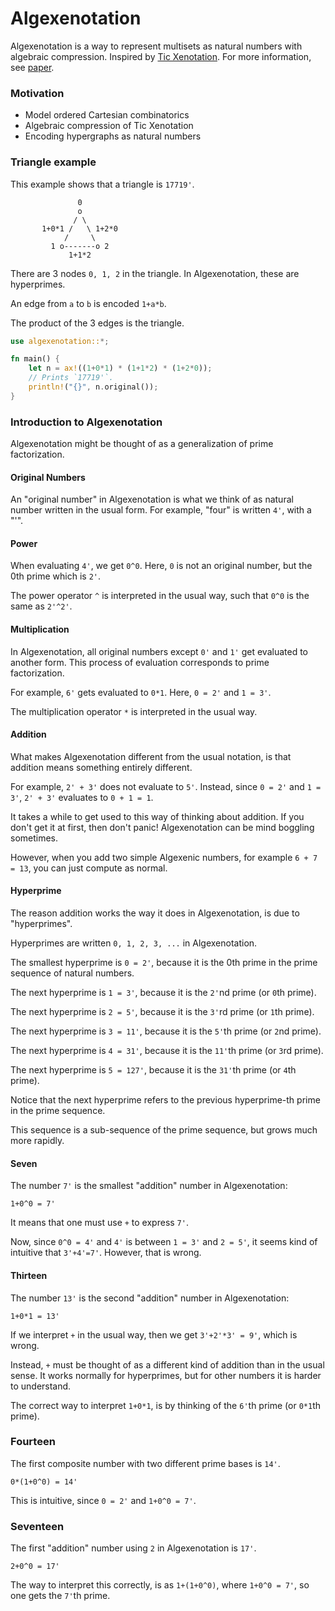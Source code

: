 # Algexenotation

Algexenotation is a way to represent multisets
as natural numbers with algebraic compression.
Inspired by [Tic Xenotation](https://mvupress.net/tic-xenotation/).
For more information, see [paper](https://github.com/advancedresearch/path_semantics/blob/master/papers-wip2/algexenotation.pdf).

### Motivation

- Model ordered Cartesian combinatorics
- Algebraic compression of Tic Xenotation
- Encoding hypergraphs as natural numbers

### Triangle example

This example shows that a triangle is `17719'`.

```text
               0
               o
              / \
       1+0*1 /   \ 1+2*0
            /     \
         1 o-------o 2
             1+1*2
```

There are 3 nodes `0, 1, 2` in the triangle.
In Algexenotation, these are hyperprimes.

An edge from `a` to `b` is encoded `1+a*b`.

The product of the 3 edges is the triangle.

```rust
use algexenotation::*;

fn main() {
    let n = ax!((1+0*1) * (1+1*2) * (1+2*0));
    // Prints `17719'`.
    println!("{}", n.original());
}
```

### Introduction to Algexenotation

Algexenotation might be thought of as a generalization of prime factorization.

#### Original Numbers

An "original number" in Algexenotation is what we think of as natural number
written in the usual form.
For example, "four" is written `4'`, with a "'".

#### Power

When evaluating `4'`, we get `0^0`.
Here, `0` is not an original number, but the 0th prime which is `2'`.

The power operator `^` is interpreted in the usual way,
such that `0^0` is the same as `2'^2'`.

#### Multiplication

In Algexenotation, all original numbers except `0'` and `1'` get evaluated to another form.
This process of evaluation corresponds to prime factorization.

For example, `6'` gets evaluated to `0*1`.
Here, `0 = 2'` and `1 = 3'`.

The multiplication operator `*` is interpreted in the usual way.

#### Addition

What makes Algexenotation different from the usual notation,
is that addition means something entirely different.

For example, `2' + 3'` does not evaluate to `5'`.
Instead, since `0 = 2'` and `1 = 3'`,
`2' + 3'` evaluates to `0 + 1 = 1`.

It takes a while to get used to this way of thinking about addition.
If you don't get it at first, then don't panic!
Algexenotation can be mind boggling sometimes.

However, when you add two simple Algexenic numbers,
for example `6 + 7 = 13`, you can just compute as normal.

#### Hyperprime

The reason addition works the way it does in Algexenotation,
is due to "hyperprimes".

Hyperprimes are written `0, 1, 2, 3, ...` in Algexenotation.

The smallest hyperprime is `0 = 2'`,
because it is the 0th prime in the prime sequence of natural numbers.

The next hyperprime is `1 = 3'`,
because it is the `2'`nd prime (or `0`th prime).

The next hyperprime is `2 = 5'`,
because it is the `3'`rd prime (or `1`th prime).

The next hyperprime is `3 = 11'`,
because it is the `5'`th prime (or `2`nd prime).

The next hyperprime is `4 = 31'`,
because it is the `11'`th prime (or `3`rd prime).

The next hyperprime is `5 = 127'`,
because it is the `31'`th prime (or `4`th prime).

Notice that the next hyperprime refers to the previous hyperprime-th prime
in the prime sequence.

This sequence is a sub-sequence of the prime sequence,
but grows much more rapidly.

#### Seven

The number `7'` is the smallest "addition" number in Algexenotation:

```text
1+0^0 = 7'
```

It means that one must use `+` to express `7'`.

Now, since `0^0 = 4'` and `4'` is between `1 = 3'` and `2 = 5'`,
it seems kind of intuitive that `3'+4'=7'`.
However, that is wrong.

#### Thirteen

The number `13'` is the second "addition" number in Algexenotation:

```text
1+0*1 = 13'
```

If we interpret `+` in the usual way,
then we get `3'+2'*3' = 9'`, which is wrong.

Instead, `+` must be thought of as a different kind of addition than in the usual sense.
It works normally for hyperprimes, but for other numbers it is harder to understand.

The correct way to interpret `1+0*1`,
is by thinking of the `6'`th prime (or `0*1`th prime).

### Fourteen

The first composite number with two different prime bases is `14'`.

```text
0*(1+0^0) = 14'
```

This is intuitive, since `0 = 2'` and `1+0^0 = 7'`.

### Seventeen

The first "addition" number using `2` in Algexenotation is `17'`.

```text
2+0^0 = 17'
```

The way to interpret this correctly,
is as `1+(1+0^0)`, where `1+0^0 = 7'`,
so one gets the `7'`th prime.
